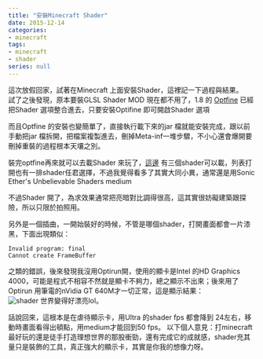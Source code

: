 ```yaml
---
title: "安裝Minecraft Shader"
date: 2015-12-14
categories:
- minecraft
tags:
- minecraft
- shader
series: null
---
```


這次放假回家，試著在Minecraft 上面安裝Shader，這裡記一下過程與結果。   
試了之後發現，原本要裝GLSL Shader MOD 現在都不用了，1.8 的 [Optfine](http://minecraftsix.com/optifine-hd-mod/) 已經把Shader 選項整合進去，只要安裝Optifine 即可開啟Shader 選項  
<!--more-->
而且Optfine 的安裝也變簡單了，直接執行載下來的jar 檔就能安裝完成，跟以前手動把jar 檔拆開，把檔案複製進去，刪掉Meta-inf一堆步驟，不小心還會爆開要刪掉重裝的過程根本天壤之別。  

裝完optfine再來就可以去載Shader 來玩了，[這邊](http://minecraftsix.com/glsl-shaders-mod/)  有三個shader可以載，列表打開也有一排shader任君選擇，不過我覺得看多了其實大同小異，通常還是用Sonic Ether's Unbelievable Shaders medium  

不過Shader 開了，為求效果通常把亮暗對比調得很高，這其實很妨礙建築跟探險，所以只限於拍照用。  

另外是一個插曲，一開始裝好的時候，不管是哪個shader，打開畫面都會一片漆黑，下面出現類似：  
```
Invalid program: final
Cannot create FrameBuffer
```
之類的錯誤，後來發現我沒用Optirun開，使用的顯卡是Intel 的HD Graphics 4000，可能是程式不相容不然就是顯卡不夠力，總之顯示不出來；後來用了Optirun 用筆電的nVidia GT 640M才一切正常，這是顯示結果：  
![shader](/images/minecraft/shader.png)
世界變得好漂亮lol。  

話說回來，這根本是在虐待顯示卡，用Ultra 的shader fps 都會降到 24左右，移動時畫面看得出頓點，用medium才能回到50 fps。
以下個人意見：打minecraft 最好玩的還是徒手打造理想世界的那股衝勁，還有完成它的成就感，shader充其量只是裝飾的工具，真正強大的顯示卡，其實是你我的想像力呀。  

